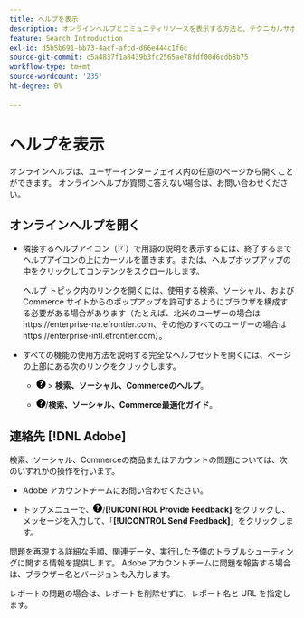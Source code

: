 ```yaml
---
title: ヘルプを表示
description: オンラインヘルプとコミュニティリソースを表示する方法と、テクニカルサポートを受ける方法について説明します。
feature: Search Introduction
exl-id: d5b5b691-bb73-4acf-afcd-d66e444c1f6c
source-git-commit: c5a4837f1a8439b3fc2565ae78fdf00d6cdb8b75
workflow-type: tm+mt
source-wordcount: '235'
ht-degree: 0%

---
```


# ヘルプを表示

オンラインヘルプは、ユーザーインターフェイス内の任意のページから開くことができます。 オンラインヘルプが質問に答えない場合は、お問い合わせください。

## オンラインヘルプを開く

* 隣接するヘルプアイコン（![&#x200B; ヘルプアイコン &#x200B;](/help/search-social-commerce/assets/help-field.png " ヘルプアイコン ")）で用語の説明を表示するには、終了するまでヘルプアイコンの上にカーソルを置きます。または、ヘルプポップアップの中をクリックしてコンテンツをスクロールします。

  ヘルプ トピック内のリンクを開くには、使用する検索、ソーシャル、およびCommerce サイトからのポップアップを許可するようにブラウザを構成する必要がある場合があります（たとえば、北米のユーザーの場合はhttps://enterprise-na.efrontier.com、その他のすべてのユーザーの場合はhttps://enterprise-intl.efrontier.com）。

* すべての機能の使用方法を説明する完全なヘルプセットを開くには、ページの上部にある次のリンクをクリックします。

   * ![&#x200B; ヘルプ &#x200B;](/help/search-social-commerce/assets/help-main-menu.png " ヘルプ ") > **検索、ソーシャル、Commerceのヘルプ**。

   * ![&#x200B; ヘルプ &#x200B;](/help/search-social-commerce/assets/help-main-menu.png " ヘルプ ")/**検索、ソーシャル、Commerce最適化ガイド**。

<!--
## Ask the Adobe Advertising community

Look for answers to your questions in the [Adobe Advertising community forums](https://experienceleaguecommunities.adobe.com/t5/adobe-advertising/ct-p/adobe-advertising-cloud-community?profile.language=ja).
-->

## 連絡先 [!DNL Adobe]

検索、ソーシャル、Commerceの商品またはアカウントの問題については、次のいずれかの操作を行います。

* Adobe アカウントチームにお問い合わせください。

* トップメニューで、![&#x200B; ヘルプ &#x200B;](/help/search-social-commerce/assets/help-main-menu.png " ヘルプ ")/**[!UICONTROL Provide Feedback]** をクリックし、メッセージを入力して、「**[!UICONTROL Send Feedback]**」をクリックします。

問題を再現する詳細な手順、関連データ、実行した予備のトラブルシューティングに関する情報を提供します。 Adobe アカウントチームに問題を報告する場合は、ブラウザー名とバージョンも入力します。

レポートの問題の場合は、レポートを削除せずに、レポート名と URL を指定します。
